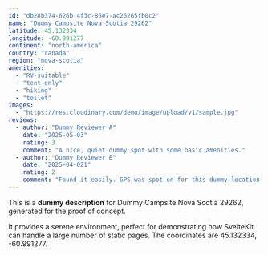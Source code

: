 ```yaml
---
id: "db28b374-626b-4f3c-86e7-ac26265fb0c2"
name: "Dummy Campsite Nova Scotia 29262"
latitude: 45.132334
longitude: -60.991277
continent: "north-america"
country: "canada"
region: "nova-scotia"
amenities:
  - "RV-suitable"
  - "tent-only"
  - "hiking"
  - "toilet"
images:
  - "https://res.cloudinary.com/demo/image/upload/v1/sample.jpg"
reviews:
  - author: "Dummy Reviewer A"
    date: "2025-05-03"
    rating: 3
    comment: "A nice, quiet dummy spot with some basic amenities."
  - author: "Dummy Reviewer B"
    date: "2025-04-021"
    rating: 2
    comment: "Found it easily. GPS was spot on for this dummy location."
---
```


This is a **dummy description** for Dummy Campsite Nova Scotia 29262, generated for the proof of concept.

It provides a serene environment, perfect for demonstrating how SvelteKit can handle a large number of static pages. The coordinates are 45.132334, -60.991277.
